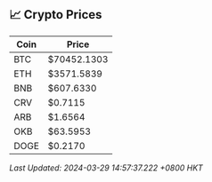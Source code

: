 ## 📈 Crypto Prices

| Coin | Price |
| ---- | ----- |
| BTC | $70452.1303 |
| ETH | $3571.5839 |
| BNB | $607.6330 |
| CRV | $0.7115 |
| ARB | $1.6564 |
| OKB | $63.5953 |
| DOGE | $0.2170 |

_Last Updated: 2024-03-29 14:57:37.222 +0800 HKT_